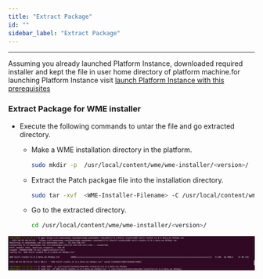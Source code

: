 ```yaml
---
title: "Extract Package"
id: ""
sidebar_label: "Extract Package"
---
```

---
 Assuming you already launched Platform Instance, downloaded required installer and kept the file in user home directory of platform machine.for launching Platform Instance visit [launch Platform Instance with this prerequisites](/learn/on-premise/prerequisites)

### Extract Package for WME installer

- Execute the following commands to untar the file and go extracted directory.

    - Make a WME installation directory in the platform. 
      ```bash
      sudo mkdir -p  /usr/local/content/wme/wme-installer/<version>/
      ``` 

    - Extract the Patch packgae file into the installation directory.
      ```bash
      sudo tar -xvf  <WME-Installer-Filename> -C /usr/local/content/wme/wme-installer/<version>/
      ```

    - Go to the extracted directory.
      ```bash
      cd /usr/local/content/wme/wme-installer/<version>/
      ```


[![extract package](/learn/assets/wme-setup/download-and-extract-package.png)](/learn/assets/wme-setup/download-and-extract-package.png)





